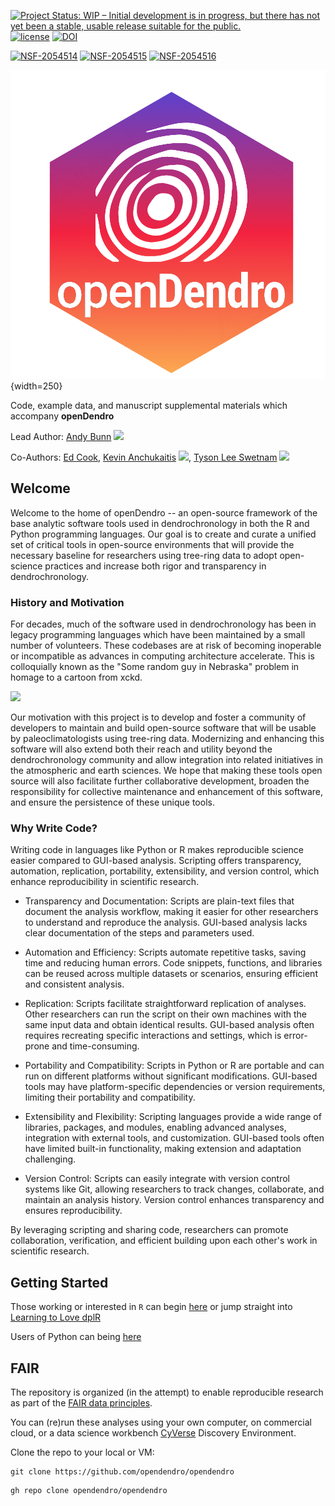 [![Project Status: WIP – Initial development is in progress, but there has not yet been a stable, usable release suitable for the public.](https://www.repostatus.org/badges/latest/wip.svg)](https://www.repostatus.org/#wip) [![license](https://img.shields.io/badge/license-GPLv3-blue.svg)](https://opensource.org/licenses/GPL-3.0) 
<a href="https://doi.org/10.5281/zenodo.6110787"><img src="https://zenodo.org/badge/DOI/10.5281/zenodo.6110787.svg" alt="DOI"></a>


[![NSF-2054514](https://img.shields.io/badge/NSF-2054514-blue.svg)](https://nsf.gov/awardsearch/showAward?AWD_ID=2054514)
[![NSF-2054515](https://img.shields.io/badge/NSF-2054515-blue.svg)](https://nsf.gov/awardsearch/showAward?AWD_ID=2054515)
[![NSF-2054516](https://img.shields.io/badge/NSF-2054516-blue.svg)](https://nsf.gov/awardsearch/showAward?AWD_ID=2054516)

![](assets/openDendroSticker.png){width=250}

Code, example data, and manuscript supplemental materials which accompany **openDendro**

Lead Author: [Andy Bunn](https://github.com/AndyBunn/) [![](https://orcid.org/sites/default/files/images/orcid_16x16.png)](http://orcid.org/0000-0001-9027-2162)

Co-Authors: [Ed Cook](https://scholar.google.com/citations?user=F7jhxf4AAAAJ&hl=en&oi=sra), [Kevin Anchukaitis](http://www.u.arizona.edu/~kanchukaitis/) [![](https://orcid.org/sites/default/files/images/orcid_16x16.png)](http://orcid.org/0000-0002-8509-8080),  [Tyson Lee Swetnam](https://tyson-swetnam.github.io/) [![](https://orcid.org/sites/default/files/images/orcid_16x16.png)](http://orcid.org/0000-0002-6639-7181)

## Welcome
Welcome to the home of openDendro -- an open-source framework of the base analytic software tools used in dendrochronology in both the R and Python programming languages. Our goal is to create and curate a unified set of critical tools in open-source environments that will provide the necessary baseline for researchers using tree-ring data to adopt open-science practices and increase both rigor and transparency in dendrochronology.

### History and Motivation
For decades, much of the software used in dendrochronology has been in legacy programming languages which have been maintained by a small number of volunteers. These codebases are at risk of becoming inoperable or incompatible as advances in computing architecture accelerate. This is colloquially known as the "Some random guy in Nebraska" problem in homage to a cartoon from xckd.

![](https://imgs.xkcd.com/comics/dependency.png)

Our motivation with this project is to develop and foster a community of developers to maintain and build open-source software that will be usable by paleoclimatologists using tree-ring data. Modernizing and enhancing this software will also extend both their reach and utility beyond the dendrochronology community and allow integration into related initiatives in the atmospheric and earth sciences. We hope that making these tools open source will also facilitate further collaborative development, broaden the responsibility for collective maintenance and enhancement of this software, and ensure the persistence of these unique tools. 


### Why Write Code?

Writing code in languages like Python or R makes reproducible science easier compared to GUI-based analysis. Scripting offers transparency, automation, replication, portability, extensibility, and version control, which enhance reproducibility in scientific research.

+ Transparency and Documentation: Scripts are plain-text files that document the analysis workflow, making it easier for other researchers to understand and reproduce the analysis. GUI-based analysis lacks clear documentation of the steps and parameters used.

+ Automation and Efficiency: Scripts automate repetitive tasks, saving time and reducing human errors. Code snippets, functions, and libraries can be reused across multiple datasets or scenarios, ensuring efficient and consistent analysis.

+ Replication: Scripts facilitate straightforward replication of analyses. Other researchers can run the script on their own machines with the same input data and obtain identical results. GUI-based analysis often requires recreating specific interactions and settings, which is error-prone and time-consuming.

+ Portability and Compatibility: Scripts in Python or R are portable and can run on different platforms without significant modifications. GUI-based tools may have platform-specific dependencies or version requirements, limiting their portability and compatibility.

+ Extensibility and Flexibility: Scripting languages provide a wide range of libraries, packages, and modules, enabling advanced analyses, integration with external tools, and customization. GUI-based tools often have limited built-in functionality, making extension and adaptation challenging.

+ Version Control: Scripts can easily integrate with version control systems like Git, allowing researchers to track changes, collaborate, and maintain an analysis history. Version control enhances transparency and ensures reproducibility.

By leveraging scripting and sharing code, researchers can promote collaboration, verification, and efficient building upon each other's work in scientific research.



## Getting Started

Those working or interested in `R` can begin [here](r.md) or jump straight into [Learning to Love dplR](https://opendendro.github.io/dplR-workshop/)

Users of Python can being [here](python.md)

## FAIR

The repository is organized (in the attempt) to enable reproducible research as part of the [FAIR data principles](https://www.go-fair.org/fair-principles/).

You can (re)run these analyses using your own computer, on commercial cloud, or a data science workbench [CyVerse](https://cyverse.org) Discovery Environment.

Clone the repo to your local or VM:

```
git clone https://github.com/opendendro/opendendro
```

```
gh repo clone opendendro/opendendro
```
